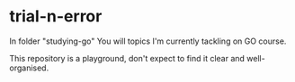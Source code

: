 # trial-n-error
In folder "studying-go" You will topics I'm currently tackling on GO course.

This repository is a playground, don't expect to find it clear and well-organised.
